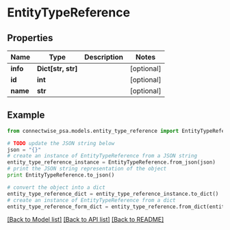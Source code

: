 # EntityTypeReference


## Properties
Name | Type | Description | Notes
------------ | ------------- | ------------- | -------------
**info** | **Dict[str, str]** |  | [optional] 
**id** | **int** |  | [optional] 
**name** | **str** |  | [optional] 

## Example

```python
from connectwise_psa.models.entity_type_reference import EntityTypeReference

# TODO update the JSON string below
json = "{}"
# create an instance of EntityTypeReference from a JSON string
entity_type_reference_instance = EntityTypeReference.from_json(json)
# print the JSON string representation of the object
print EntityTypeReference.to_json()

# convert the object into a dict
entity_type_reference_dict = entity_type_reference_instance.to_dict()
# create an instance of EntityTypeReference from a dict
entity_type_reference_form_dict = entity_type_reference.from_dict(entity_type_reference_dict)
```
[[Back to Model list]](../README.md#documentation-for-models) [[Back to API list]](../README.md#documentation-for-api-endpoints) [[Back to README]](../README.md)


